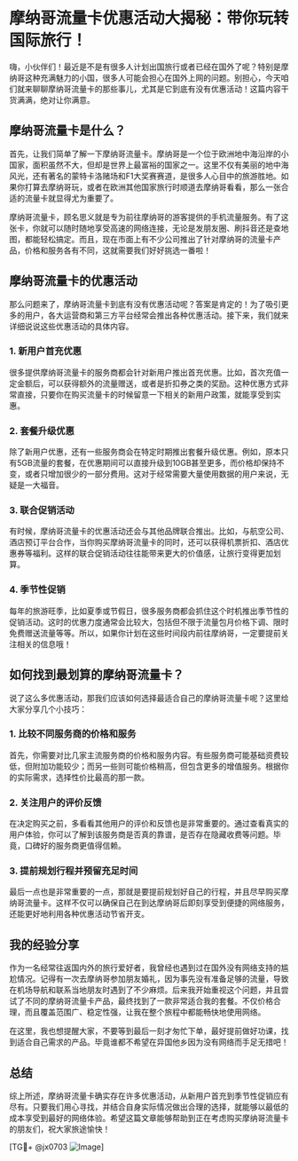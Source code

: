 # 摩纳哥流量卡优惠活动大揭秘：带你玩转国际旅行！

嗨，小伙伴们！最近是不是有很多人计划出国旅行或者已经在国外了呢？特别是摩纳哥这种充满魅力的小国，很多人可能会担心在国外上网的问题。别担心，今天咱们就来聊聊摩纳哥流量卡的那些事儿，尤其是它到底有没有优惠活动！这篇内容干货满满，绝对让你满意。

## 摩纳哥流量卡是什么？

首先，让我们简单了解一下摩纳哥流量卡。摩纳哥是一个位于欧洲地中海沿岸的小国家，面积虽然不大，但却是世界上最富裕的国家之一。这里不仅有美丽的地中海风光，还有著名的蒙特卡洛赌场和F1大奖赛赛道，是很多人心目中的旅游胜地。如果你打算去摩纳哥玩，或者在欧洲其他国家旅行时顺道去摩纳哥看看，那么一张合适的流量卡就显得尤为重要了。

摩纳哥流量卡，顾名思义就是专为前往摩纳哥的游客提供的手机流量服务。有了这张卡，你就可以随时随地享受高速的网络连接，无论是发朋友圈、刷抖音还是查地图，都能轻松搞定。而且，现在市面上有不少公司推出了针对摩纳哥的流量卡产品，价格和服务各有不同，这就需要我们好好挑选一番啦！

## 摩纳哥流量卡的优惠活动

那么问题来了，摩纳哥流量卡到底有没有优惠活动呢？答案是肯定的！为了吸引更多的用户，各大运营商和第三方平台经常会推出各种优惠活动。接下来，我们就来详细说说这些优惠活动的具体内容。

### 1. 新用户首充优惠

很多提供摩纳哥流量卡的服务商都会针对新用户推出首充优惠。比如，首次充值一定金额后，可以获得额外的流量赠送，或者是折扣券之类的奖励。这种优惠方式非常直接，只要你在购买流量卡的时候留意一下相关的新用户政策，就能享受到实惠。

### 2. 套餐升级优惠

除了新用户优惠，还有一些服务商会在特定时期推出套餐升级优惠。例如，原本只有5GB流量的套餐，在优惠期间可以直接升级到10GB甚至更多，而价格却保持不变，或者只增加很少的一部分费用。这对于经常需要大量使用数据的用户来说，无疑是一大福音。

### 3. 联合促销活动

有时候，摩纳哥流量卡的优惠活动还会与其他品牌联合推出。比如，与航空公司、酒店预订平台合作，当你购买摩纳哥流量卡的同时，还可以获得机票折扣、酒店优惠券等福利。这样的联合促销活动往往能带来更大的价值感，让旅行变得更加划算。

### 4. 季节性促销

每年的旅游旺季，比如夏季或节假日，很多服务商都会抓住这个时机推出季节性的促销活动。这时的优惠力度通常会比较大，包括但不限于流量包月价格下调、限时免费赠送流量等等。所以，如果你计划在这些时间段内前往摩纳哥，一定要提前关注相关的信息哦！

## 如何找到最划算的摩纳哥流量卡？

说了这么多优惠活动，那我们应该如何选择最适合自己的摩纳哥流量卡呢？这里给大家分享几个小技巧：

### 1. 比较不同服务商的价格和服务

首先，你需要对比几家主流服务商的价格和服务内容。有些服务商可能基础资费较低，但附加功能较少；而另一些则可能价格稍高，但包含更多的增值服务。根据你的实际需求，选择性价比最高的那一款。

### 2. 关注用户的评价反馈

在决定购买之前，多看看其他用户的评价和反馈也是非常重要的。通过查看真实的用户体验，你可以了解到该服务商是否真的靠谱，是否存在隐藏收费等问题。毕竟，口碑好的服务商更值得信赖。

### 3. 提前规划行程并预留充足时间

最后一点也是非常重要的一点，那就是要提前规划好自己的行程，并且尽早购买摩纳哥流量卡。这样不仅可以确保自己在到达摩纳哥后即刻享受到便捷的网络服务，还能更好地利用各种优惠活动节省开支。

## 我的经验分享

作为一名经常往返国内外的旅行爱好者，我曾经也遇到过在国外没有网络支持的尴尬情况。记得有一次去摩纳哥参加朋友婚礼，因为事先没有准备足够的流量，导致在机场导航和联系当地朋友时遇到了不少麻烦。后来我开始重视这个问题，并且尝试了不同的摩纳哥流量卡产品，最终找到了一款非常适合我的套餐。不仅价格合理，而且覆盖范围广、稳定性强，让我在整个旅程中都能畅快地使用网络。

在这里，我也想提醒大家，不要等到最后一刻才匆忙下单，最好提前做好功课，找到适合自己需求的产品。毕竟谁都不希望在异国他乡因为没有网络而手足无措吧！

## 总结

综上所述，摩纳哥流量卡确实存在许多优惠活动，从新用户首充到季节性促销应有尽有。只要我们用心寻找，并结合自身实际情况做出合理的选择，就能够以最低的成本享受到最好的网络体验。希望这篇文章能够帮助到正在考虑购买摩纳哥流量卡的朋友们，祝大家旅途愉快！

[TG💪+ @jx0703 ![Image](https://github.com/user-attachments/assets/dbca1d08-cadb-493c-b0ec-ad6f7a83f270)]